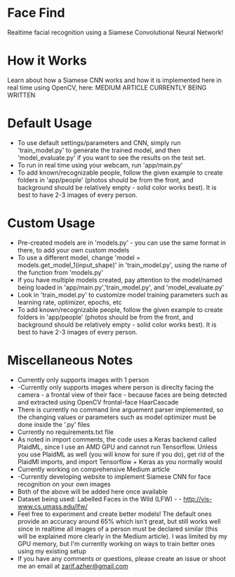 # Face Find
Realtime facial recognition using a Siamese Convolutional Neural Network!

# How it Works
Learn about how a Siamese CNN works and how it is implemented here in real time using OpenCV, here: MEDIUM ARTICLE CURRENTLY BEING WRITTEN

# Default Usage
- To use default settings/parameters and CNN, simply run 'train_model.py' to generate the trained model, and then 'model_evaluate.py' if you want to see the results on the test set.
- To run in real time using your webcam, run 'app/main.py'
- To add known/recognizable people, follow the given example to create folders in 'app/people' (photos should be from the front, and background should be relatively empty - solid color works best). It is best to have 2-3 images of every person.

# Custom Usage
- Pre-created models are in 'models.py' - you can use the same format in there, to add your own custom models
- To use a different model, change 'model = models.get_model_1(input_shape)' in 'train_model.py', using the name of the function from 'models.py'
- If you have multiple models created, pay attention to the model/named being loaded in 'app/main.py','train_model.py', and 'model_evaluate.py'
- Look in 'train_model.py' to customize model training parameters such as learning rate, optimizer, epochs, etc
-  To add known/recognizable people, follow the given example to create folders in 'app/people' (photos should be from the front, and background should be relatively empty - solid color works best). It is best to have 2-3 images of every person.

# Miscellaneous Notes
- Currently only supports images with 1 person
- -Currently only supports images where person is direclty facing the camera - a frontal view of their face - because faces are being detected and extracted using OpenCV frontal-face HaarCascade
- There is currently no command line arguement parser implemented, so the changing values or parameters such as model optimizer must be done inside the '.py' files
- Currently no requirements.txt file
- As noted in import comments, the code uses a Keras backend called PlaidML, since I use an AMD GPU and cannot run Tensorflow. Unless you use PlaidML as well (you will know for sure if you do), get rid of the PlaidMl imports, and import Tensorflow + Keras as you normally would
- Currently working on comprehensive Medium article
- -Currently developing website to implement Siamese CNN for face recognition on your own images
- Both of the above will be added here once available
- Dataset being used: Labelled Faces in the Wild (LFW) - - http://vis-www.cs.umass.edu/lfw/
- Feel free to experiment and create better models! The default ones provide an accuracy around 65% which isn't great, but still works well since in realtime all images of a person must be declared similar (this will be explained more clearly in the Medium article). I was limited by my GPU memory, but I'm currently working on ways to train better ones using my existing setup
- If you have any comments or questions, please create an issue or shoot me an email at zarif.azher@gmail.com
